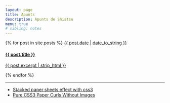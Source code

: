 ```yaml
---
layout: page
title: Apunts
description: Apunts de Shiatsu
menu: true
# sibling: notes
---
```

<div class="list-group">
  {% for post in site.posts %}
    <a href="{{ post.url }}" class="list-group-item">
      <span class="badge">
        <time>{{ post.date | date_to_string }}</time>
      </span>
      <h4 class="list-group-item-heading">{{ post.title }}</h4>
      <p class="list-group-item-text">{{ post.excerpt | strip_html }}</p>
    </a>
  {% endfor %}
</div>

---

+ [Stacked paper sheets effect with css3](http://jsfiddle.net/YZ62u/)
+ [Pure CSS3 Paper Curls Without Images](http://blogs.sitepointstatic.com/examples/tech/css3-paper-curl/index.html)
